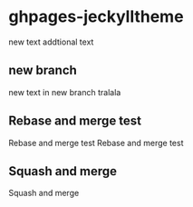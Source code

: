 # ghpages-jeckylltheme

new text
addtional text

## new branch

new text in new branch
tralala

## Rebase and merge test
Rebase and merge test
Rebase and merge test

## Squash and merge
Squash and merge
